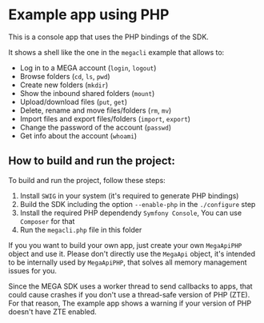 # Example app using PHP

This is a console app that uses the PHP bindings of the SDK.

It shows a shell like the one in the `megacli` example that allows to:

- Log in to a MEGA account (`login`, `logout`) 
- Browse folders (`cd`, `ls`, `pwd`)
- Create new folders (`mkdir`)
- Show the inbound shared folders (`mount`)
- Upload/download files (`put`, `get`)
- Delete, rename and move files/folders (`rm`, `mv`)
- Import files and export files/folders (`import`, `export`)
- Change the password of the account (`passwd`)
- Get info about the account (`whoami`)

## How to build and run the project:

To build and run the project, follow these steps:

1. Install `SWIG` in your system (it's required to generate PHP bindings)
2. Build the SDK including the option `--enable-php` in the `./configure` step
3. Install the required PHP dependendy `Symfony Console`, You can use `Composer` for that
3. Run the `megacli.php` file in this folder
 
If you you want to build your own app, just create your own `MegaApiPHP` object and use it. Please don't
directly use the `MegaApi` object, it's intended to be internally used by `MegaApiPHP`, that solves
all memory management issues for you.

Since the MEGA SDK uses a worker thread to send callbacks to apps, that could cause crashes if you
don't use a thread-safe version of PHP (ZTE). For that reason, The example app shows a warning if 
your version of PHP doesn't have ZTE enabled.

